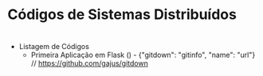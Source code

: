 #  Códigos de Sistemas Distribuídos <h1> 
  
* Listagem de Códigos
  * Primeira Aplicação em Flask () - {"gitdown": "gitinfo", "name": "url"} // https://github.com/gajus/gitdown

